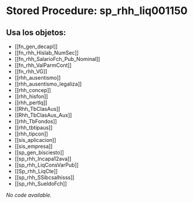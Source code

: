 # Stored Procedure: sp_rhh_liq001150

## Usa los objetos:
- [[fn_gen_decapl]]
- [[fn_rhh_Hislab_NumSec]]
- [[fn_rhh_SalarioFch_Pub_Nominal]]
- [[fn_rhh_ValParmCont]]
- [[fn_rhh_VG]]
- [[rhh_ausentismo]]
- [[rhh_ausentismo_legaliza]]
- [[rhh_concep]]
- [[rhh_hisfon]]
- [[rhh_pertlq]]
- [[Rhh_TbClasAus]]
- [[Rhh_TbClasAus_Aux]]
- [[rhh_TbFondos]]
- [[rhh_tbtipaus]]
- [[rhh_tipcon]]
- [[sis_aplicacion]]
- [[sis_empresa]]
- [[sp_gen_bisciesto]]
- [[sp_rhh_Incapa12ava]]
- [[sp_rhh_LiqConsVarPub]]
- [[Sp_rhh_LiqCte]]
- [[sp_rhh_SSibcsalhisss]]
- [[sp_rhh_SueldoFch]]

*No code available.*
